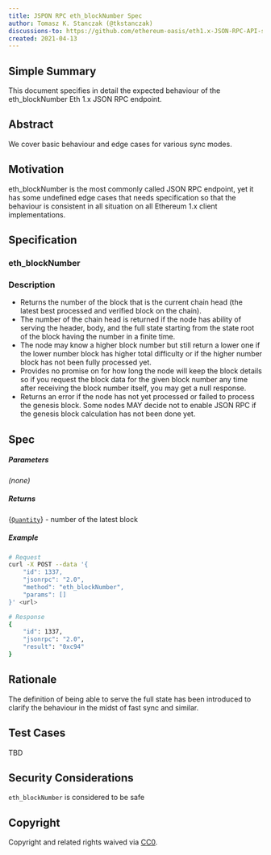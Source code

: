 ```yaml
---
title: JSPON RPC eth_blockNumber Spec
author: Tomasz K. Stanczak (@tkstanczak)
discussions-to: https://github.com/ethereum-oasis/eth1.x-JSON-RPC-API-standard
created: 2021-04-13
---
```


## Simple Summary
This document specifies in detail the expected behaviour of the eth_blockNumber Eth 1.x JSON RPC endpoint.

## Abstract
We cover basic behaviour and edge cases for various sync modes.

## Motivation
eth_blockNumber is the most commonly called JSON RPC endpoint, yet it has some undefined edge cases that needs specification so that the behaviour is consistent in all situation on all Ethereum 1.x client implementations.

## Specification

### eth_blockNumber

### Description
- Returns the number of the block that is the current chain head (the latest best processed and verified block on the chain).
- The number of the chain head is returned if the node has ability of serving the header, body, and the full state starting from the state root of the block having the number in a finite time.
- The node may know a higher block number but still return a lower one if the lower number block has higher total difficulty or if the higher number block has not been fully processed yet.
- Provides no promise on for how long the node will keep the block details so if you request the block data for the given block number any time after receiving the block number itself, you may get a null response.
- Returns an error if the node has not yet processed or failed to process the genesis block. Some nodes MAY decide not to enable JSON RPC if the genesis block calculation has not been done yet.

## Spec

##### Parameters

_(none)_

##### Returns

{[`Quantity`](./types/Quantity.md)} - number of the latest block

##### Example

```sh
# Request
curl -X POST --data '{
    "id": 1337,
    "jsonrpc": "2.0",
    "method": "eth_blockNumber",
    "params": []
}' <url>

# Response
{
    "id": 1337,
    "jsonrpc": "2.0",
    "result": "0xc94"
}
```

## Rationale
The definition of being able to serve the full state has been introduced to clarify the behaviour in the midst of fast sync and similar.

## Test Cases
TBD

## Security Considerations
`eth_blockNumber` is considered to be safe

## Copyright
Copyright and related rights waived via [CC0](https://creativecommons.org/publicdomain/zero/1.0/).
